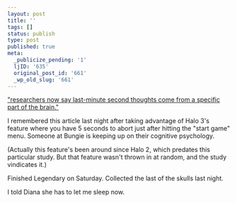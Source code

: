 ```yaml
---
layout: post
title: ''
tags: []
status: publish
type: post
published: true
meta:
  _publicize_pending: '1'
  ljID: '635'
  original_post_id: '661'
  _wp_old_slug: '661'
---
```

<a href="http://www.webmd.com/brain/news/20070821/second-thoughts-are-real">"researchers now say last-minute second thoughts come from a specific part of the brain."</a>

I remembered this article last night after taking advantage of Halo 3's feature where you have 5 seconds to abort just after hitting the "start game" menu.  Someone at Bungie is keeping up on their cognitive psychology.

(Actually this feature's been around since Halo 2, which predates this particular study.  But that feature wasn't thrown in at random, and the study vindicates it.)

Finished Legendary on Saturday. Collected the last of the skulls last night.

I told Diana she has to let me sleep now.
